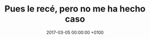 ---
title:  Pues le recé, pero no me ha hecho caso
date:   2017-03-05 00:00:00 +0100
categories: [microrrelatos]
permalink: /relatos/pues-le-rece-pero-no-me-ha-hecho-caso
excerpt: Microrrelato extraido a partir de una viñeta de no recuerdo que autor.
---